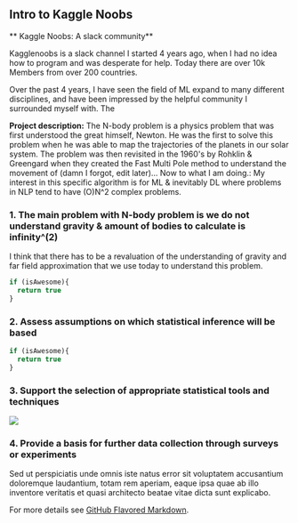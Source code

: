 ## Intro to Kaggle Noobs

** Kaggle Noobs: A slack community**

Kagglenoobs is a slack channel I started 4 years ago, when I had no idea how to program and was desperate for help. Today there are over 10k Members from over 200 countries. 

Over the past 4 years, I have seen the field of ML expand to many different disciplines, and have been impressed by the helpful community I surrounded myself with. The 


**Project description:** The N-body problem is a physics problem that was first understood the great himself, Newton. He was the first to solve this problem when he was able to map the trajectories of the planets in our solar system. The problem was then revisited in the 1960's by Rohklin & Greengard when they created the Fast Multi Pole method to understand the movement of (damn I forgot, edit later)... Now to what I am doing.: My interest in this specific algorithm is for ML & inevitably DL where problems in NLP tend to have (O)N^2 complex problems. 

### 1. The main problem with N-body problem is we do not understand gravity & amount of bodies to calculate is infinity^(2) 

I think that there has to be a revaluation of the understanding of gravity and far field approximation that we use today to understand this problem.


```javascript
if (isAwesome){
  return true
}
```

### 2. Assess assumptions on which statistical inference will be based

```javascript
if (isAwesome){
  return true
}
```

### 3. Support the selection of appropriate statistical tools and techniques

<img src="images/dummy_thumbnail.jpg?raw=true"/>

### 4. Provide a basis for further data collection through surveys or experiments

Sed ut perspiciatis unde omnis iste natus error sit voluptatem accusantium doloremque laudantium, totam rem aperiam, eaque ipsa quae ab illo inventore veritatis et quasi architecto beatae vitae dicta sunt explicabo. 

For more details see [GitHub Flavored Markdown](https://guides.github.com/features/mastering-markdown/).
